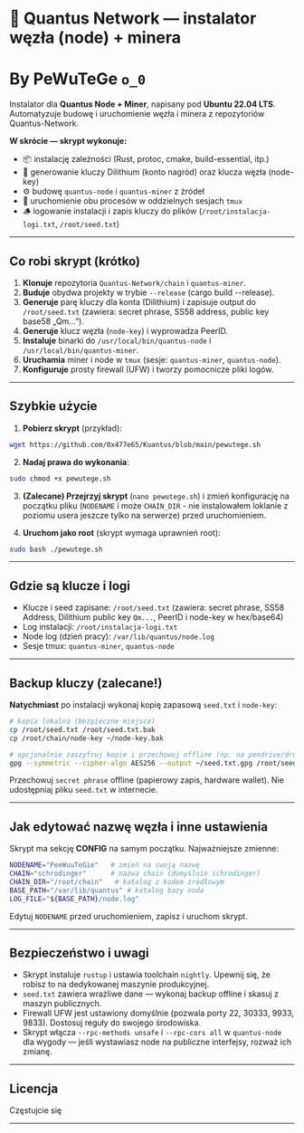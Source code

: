# 🚀 Quantus Network — instalator węzła (node) + minera 

# By    PeWuTeGe      `o_0`

Instalator dla **Quantus Node + Miner**, napisany pod **Ubuntu 22.04 LTS**. Automatyzuje budowę i uruchomienie węzła i minera z repozytoriów Quantus-Network.

**W skrócie — skrypt wykonuje:**

* 📦 instalację zależności (Rust, protoc, cmake, build-essential, itp.)
* 🔐 generowanie kluczy Dilithium (konto nagród) oraz klucza węzła (node-key)
* ⚙️ budowę `quantus-node` i `quantus-miner` z źródeł
* 🧱 uruchomienie obu procesów w oddzielnych sesjach `tmux`
* 🪵 logowanie instalacji i zapis kluczy do plików (`/root/instalacja-logi.txt`, `/root/seed.txt`)

---

## Co robi skrypt (krótko)

1. **Klonuje** repozytoria `Quantus-Network/chain` i `quantus-miner`.
2. **Buduje** obydwa projekty w trybie `--release` (cargo build --release).
3. **Generuje** parę kluczy dla konta (Dilithium) i zapisuje output do `/root/seed.txt` (zawiera: secret phrase, SS58 address, public key base58 „Qm...”).
4. **Generuje** klucz węzła (`node-key`) i wyprowadza PeerID.
5. **Instaluje** binarki do `/usr/local/bin/quantus-node` i `/usr/local/bin/quantus-miner`.
6. **Uruchamia** miner i node w `tmux` (sesje: `quantus-miner`, `quantus-node`).
7. **Konfiguruje** prosty firewall (UFW) i tworzy pomocnicze pliki logów.

---

## Szybkie użycie

1. **Pobierz skrypt** (przykład):

```bash
wget https://github.com/0x477e65/Kuantus/blob/main/pewutege.sh
```

2. **Nadaj prawa do wykonania**:

```bash
sudo chmod +x pewutege.sh
```

3. **(Zalecane) Przejrzyj skrypt** (`nano pewutege.sh`) i zmień konfigurację na początku pliku (`NODENAME` i może `CHAIN_DIR` - nie instalowałem loklanie z poziomu usera jeszcze tylko na serwerze) przed uruchomieniem.

4. **Uruchom jako root** (skrypt wymaga uprawnień root):

```bash
sudo bash ./pewutege.sh
```

---

## Gdzie są klucze i logi

* Klucze i seed zapisane: `/root/seed.txt` (zawiera: secret phrase, SS58 Address, Dilithium public key `Qm...`, PeerID i node-key w hex/base64)
* Log instalacji: `/root/instalacja-logi.txt`
* Node log (dzień pracy): `/var/lib/quantus/node.log`
* Sesje tmux: `quantus-miner`, `quantus-node`

---

## Backup kluczy (zalecane!)

**Natychmiast** po instalacji wykonaj kopię zapasową `seed.txt` i `node-key`:

```bash
# kopia lokalna (bezpieczne miejsce)
cp /root/seed.txt /root/seed.txt.bak
cp /root/chain/node-key ~/node-key.bak

# opcjonalnie zaszyfruj kopie i przechowuj offline (np. na pendrive/druk)
gpg --symmetric --cipher-algo AES256 --output ~/seed.txt.gpg /root/seed.txt
```

Przechowuj `secret phrase` offline (papierowy zapis, hardware wallet). Nie udostępniaj pliku `seed.txt` w internecie.

---

## Jak edytować nazwę węzła i inne ustawienia

Skrypt ma sekcję **CONFIG** na samym początku. Najważniejsze zmienne:

```bash
NODENAME="PeeWuuTeGie"   # zmień na swoją nazwę
CHAIN="schrodinger"      # nazwa chain (domyślnie schrodinger)
CHAIN_DIR="/root/chain"   # katalog z kodem źródłowym
BASE_PATH="/var/lib/quantus" # katalog bazy noda
LOG_FILE="${BASE_PATH}/node.log"
```

Edytuj `NODENAME` przed uruchomieniem, zapisz i uruchom skrypt.

---

## Bezpieczeństwo i uwagi

* Skrypt instaluje `rustup` i ustawia toolchain `nightly`. Upewnij się, że robisz to na dedykowanej maszynie produkcyjnej.
* `seed.txt` zawiera wrażliwe dane — wykonaj backup offline i skasuj z maszyn publicznych.
* Firewall UFW jest ustawiony domyślnie (pozwala porty 22, 30333, 9933, 9833). Dostosuj reguły do swojego środowiska.
* Skrypt włącza `--rpc-methods unsafe` i `--rpc-cors all` w `quantus-node` dla wygody — jeśli wystawiasz node na publiczne interfejsy, rozważ ich zmianę.

---

## Licencja

Częstujcie się

---

